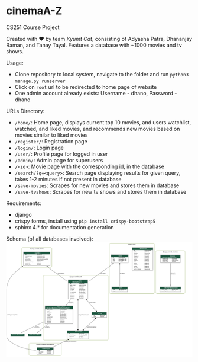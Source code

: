 # cinemaA-Z
CS251 Course Project

Created with :heart: by team *Kyumt Cat*, consisting of Adyasha Patra, Dhananjay Raman, and Tanay Tayal. Features a database with ~1000 movies and tv shows.

Usage:
- Clone repository to local system, navigate to the folder and run `python3 manage.py runserver`
- Click on `root` url to be redirected to home page of website
- One admin account already exists: Username - dhano, Password - dhano

URLs Directory:
- `/home/`: Home page, displays current top 10 movies, and users watchlist, watched, and liked movies, and recommends new movies based on movies similar to liked movies
- `/register/`: Registration page
- `/login/`: Login page
- `/user/`: Profile page for logged in user
- `/admin/`: Admin page for superusers
- `/<id>`: Movie page with the corresponding id, in the database
- `/search/?q=<query>`: Search page displaying results for given query, takes 1-2 minutes if not present in database
- `/save-movies`: Scrapes for new movies and stores them in database
- `/save-tvshows`: Scrapes for new tv shows and stores them in database

Requirements:
- django
- crispy forms, install using `pip install crispy-bootstrap5`
- sphinx 4.* for documentation generation

Schema (of all databases involved):
![Schema of Database](schema_visualized.png "Schema, visualized")
